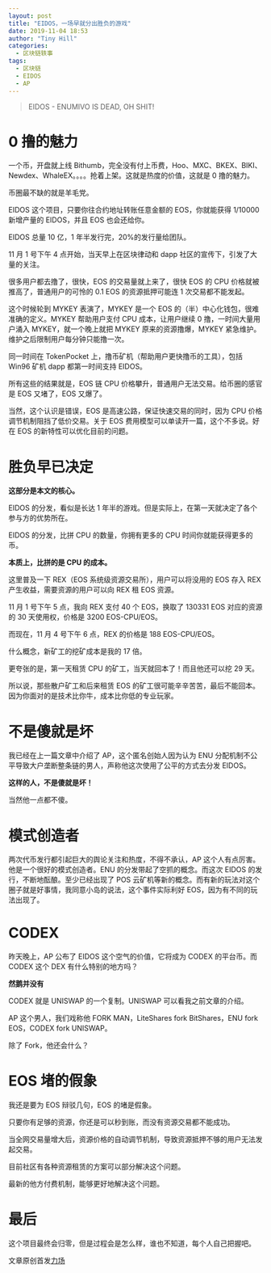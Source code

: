 ```yaml
---
layout: post
title: "EIDOS，一场早就分出胜负的游戏"
date: 2019-11-04 18:53
author: "Tiny Hill"
categories:
  - 区块链轶事
tags:
  - 区块链
  - EIDOS
  - AP
---
```


> EIDOS - ENUMIVO IS DEAD, OH SHIT!

# 0 撸的魅力

一个币，开盘就上线 Bithumb，完全没有付上币费，Hoo、MXC、BKEX、BIKI、Newdex、WhaleEX。。。。抢着上架。这就是热度的价值，这就是 0 撸的魅力。

<!-- more -->

币圈最不缺的就是羊毛党。

EIDOS 这个项目，只要你往合约地址转账任意金额的 EOS，你就能获得 1/10000 新增产量的 EIDOS，并且 EOS 也会还给你。

EIDOS 总量 10 亿，1 年半发行完，20%的发行量给团队。

11 月 1 号下午 4 点开始，当天早上在区块律动和 dapp 社区的宣传下，引发了大量的关注。

很多用户都去撸了，很快，EOS 的交易量就上来了，很快 EOS 的 CPU 价格就被推高了，普通用户的可怜的 0.1 EOS 的资源抵押可能连 1 次交易都不能发起。

这个时候轮到 MYKEY 表演了，MYKEY 是一个 EOS 的（半）中心化钱包，很难准确的定义。MYKEY 帮助用户支付 CPU 成本，让用户继续 0 撸，一时间大量用户涌入 MYKEY，就一个晚上就把 MYKEY 原来的资源撸爆，MYKEY 紧急维护。维护之后限制用户每分钟只能撸一次。

同一时间在 TokenPocket 上，撸币矿机（帮助用户更快撸币的工具），包括 Win96 矿机 dapp 都第一时间支持 EIDOS。

所有这些的结果就是，EOS 链 CPU 价格攀升，普通用户无法交易。给币圈的感官是 EOS 又堵了，EOS 又爆了。

当然，这个认识是错误，EOS 是高速公路，保证快速交易的同时，因为 CPU 价格调节机制阻挡了低价交易。关于 EOS 费用模型可以单读开一篇，这个不多说。好在 EOS 的新特性可以优化目前的问题。

# 胜负早已决定

**这部分是本文的核心。**

EIDOS 的分发，看似是长达 1 年半的游戏。但是实际上，在第一天就决定了各个参与方的优势所在。

EIDOS 的分发，比拼 CPU 的数量，你拥有更多的 CPU 时间你就能获得更多的币。

**本质上，比拼的是 CPU 的成本。**

这里普及一下 REX（EOS 系统级资源交易所），用户可以将没用的 EOS 存入 REX 产生收益，需要资源的用户可以向 REX 租 EOS 资源。

11 月 1 号下午 5 点，我向 REX 支付 40 个 EOS，换取了 130331 EOS 对应的资源的 30 天使用权，价格是 3200 EOS-CPU/EOS。

而现在，11 月 4 号下午 6 点，REX 的价格是 188 EOS-CPU/EOS。

什么概念，新矿工的挖矿成本是我的 17 倍。

更夸张的是，第一天租赁 CPU 的矿工，当天就回本了！而且他还可以挖 29 天。

所以说，那些散户矿工和后来租赁 EOS 的矿工很可能辛辛苦苦，最后不能回本。因为你面对的是技术比你牛，成本比你低的专业玩家。

# 不是傻就是坏

我已经在上一篇文章中介绍了 AP，这个匿名创始人因为认为 ENU 分配机制不公平导致大户垄断整条链的男人，声称他这次使用了公平的方式去分发 EIDOS。

**这样的人，不是傻就是坏！**

当然他一点都不傻。

# 模式创造者

两次代币发行都引起巨大的舆论关注和热度，不得不承认，AP 这个人有点厉害。他是一个很好的模式创造者。ENU 的分发带起了空抓的概念。而这次 EIDOS 的发行，不断地酝酿。至少已经出现了 POS 云矿机等新的概念。而有新的玩法对这个圈子就是好事情，我同意小岛的说法，这个事件实际利好 EOS，因为有不同的玩法出现了。

# CODEX

昨天晚上，AP 公布了 EIDOS 这个空气的价值，它将成为 CODEX 的平台币。而 CODEX 这个 DEX 有什么特别的地方吗？

**然鹅并没有**

CODEX 就是 UNISWAP 的一个复制。UNISWAP 可以看我之前文章的介绍。

AP 这个男人，我们戏称他 FORK MAN，LiteShares fork BitShares，ENU fork EOS，CODEX fork UNISWAP。

除了 Fork，他还会什么？

# EOS 堵的假象

我还是要为 EOS 辩驳几句，EOS 的堵是假象。

只要你有足够的资源，你还是可以秒到账，而没有资源交易都不能成功。

当全网交易量增大后，资源价格的自动调节机制，导致资源抵押不够的用户无法发起交易。

目前社区有各种资源租赁的方案可以部分解决这个问题。

最新的他方付费机制，能够更好地解决这个问题。

# 最后

这个项目最终会归零，但是过程会是怎么样，谁也不知道，每个人自己把握吧。

文章原创首发[力场](https://lichang.io/articleDetail/911639)
